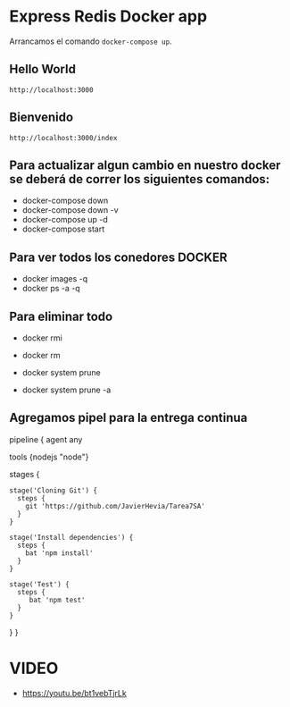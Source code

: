 # Express Redis Docker app

Arrancamos el comando `docker-compose up`.

## Hello World
    http://localhost:3000


## Bienvenido
    http://localhost:3000/index


## Para actualizar algun cambio en nuestro docker se deberá de correr los siguientes comandos:

* docker-compose down
* docker-compose down -v
* docker-compose up -d
* docker-compose start

## Para ver todos los conedores DOCKER

* docker images -q
* docker ps -a -q

## Para eliminar todo 
* docker rmi
* docker rm

* docker system prune
* docker system prune -a


## Agregamos pipel para la entrega continua

pipeline {
  agent any
    
  tools {nodejs "node"}
    
  stages {
        
    stage('Cloning Git') {
      steps {
        git 'https://github.com/JavierHevia/Tarea7SA'
      }
    }
        
    stage('Install dependencies') {
      steps {
        bat 'npm install'
      }
    }
     
    stage('Test') {
      steps {
         bat 'npm test'
      }
    }      
  }
}

# VIDEO

* https://youtu.be/bt1vebTjrLk 
